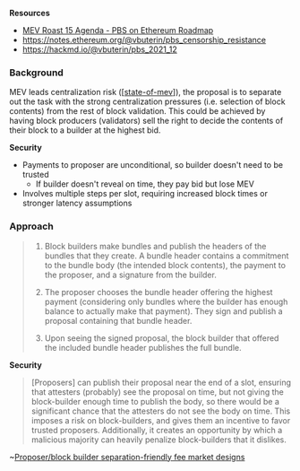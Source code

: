 ---
---

**Resources**

- [MEV Roast 15 Agenda - PBS on Ethereum Roadmap](https://github.com/flashbots/pm/issues/98)
- https://notes.ethereum.org/@vbuterin/pbs_censorship_resistance
- https://hackmd.io/@vbuterin/pbs_2021_12

### Background

MEV leads centralization risk ([[state-of-mev]]), the proposal is to separate out the task with the strong centralization pressures (i.e. selection of block contents) from the rest of block validation. This could be achieved by having block producers (validators) sell the right to decide the contents of their block to a builder at the highest bid.

**Security**

- Payments to proposer are unconditional, so builder doesn't need to be trusted
  - If builder doesn't reveal on time, they pay bid but lose MEV
- Involves multiple steps per slot, requiring increased block times or stronger latency assumptions

### Approach

> 1.  Block builders make bundles and publish the headers of the bundles that they create. A bundle header contains a commitment to the bundle body (the intended block contents), the payment to the proposer, and a signature from the builder.
>
> 2.  The proposer chooses the bundle header offering the highest payment (considering only bundles where the builder has enough balance to actually make that payment). They sign and publish a proposal containing that bundle header.
>
> 3.  Upon seeing the signed proposal, the block builder that offered the included bundle header publishes the full bundle.

**Security**

> [Proposers] can publish their proposal near the end of a slot, ensuring that attesters (probably) see the proposal on time, but not giving the block-builder enough time to publish the body, so there would be a significant chance that the attesters do not see the body on time. This imposes a risk on block-builders, and gives them an incentive to favor trusted proposers. Additionally, it creates an opportunity by which a malicious majority can heavily penalize block-builders that it dislikes.

~[Proposer/block builder separation-friendly fee market designs](https://ethresear.ch/t/proposer-block-builder-separation-friendly-fee-market-designs/9725)

[//begin]: # "Autogenerated link references for markdown compatibility"
[state-of-mev]: state-of-mev "State of MEV"
[//end]: # "Autogenerated link references"
